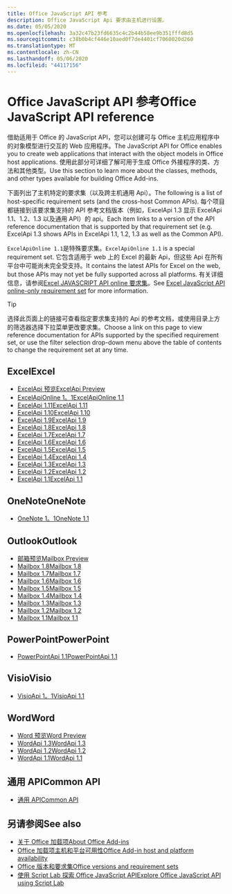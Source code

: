 ```yaml
---
title: Office JavaScript API 参考
description: Office JavaScript Api 要求由主机进行设置。
ms.date: 05/05/2020
ms.openlocfilehash: 3a32c47b23fd6635c4c2b44b58ee9b351fffd8d5
ms.sourcegitcommit: c38b0b4cf446e10aed0f7de4401cf7060020d260
ms.translationtype: MT
ms.contentlocale: zh-CN
ms.lasthandoff: 05/06/2020
ms.locfileid: "44117156"
---
```

# <a name="office-javascript-api-reference"></a><span data-ttu-id="a2424-103">Office JavaScript API 参考</span><span class="sxs-lookup"><span data-stu-id="a2424-103">Office JavaScript API reference</span></span>

<span data-ttu-id="a2424-104">借助适用于 Office 的 JavaScript API，您可以创建可与 Office 主机应用程序中的对象模型进行交互的 Web 应用程序。</span><span class="sxs-lookup"><span data-stu-id="a2424-104">The JavaScript API for Office enables you to create web applications that interact with the object models in Office host applications.</span></span> <span data-ttu-id="a2424-105">使用此部分可详细了解可用于生成 Office 外接程序的类、方法和其他类型。</span><span class="sxs-lookup"><span data-stu-id="a2424-105">Use this section to learn more about the classes, methods, and other types available for building Office Add-ins.</span></span>

<span data-ttu-id="a2424-106">下面列出了主机特定的要求集（以及跨主机通用 Api）。</span><span class="sxs-lookup"><span data-stu-id="a2424-106">The following is a list of host-specific requirement sets (and the cross-host Common APIs).</span></span> <span data-ttu-id="a2424-107">每个项目都链接到该要求集支持的 API 参考文档版本（例如，ExcelApi 1.3 显示 ExcelApi 1.1、1.2、1.3 以及通用 API）的 api。</span><span class="sxs-lookup"><span data-stu-id="a2424-107">Each item links to a version of the API reference documentation that is supported by that requirement set (e.g. ExcelApi 1.3 shows APIs in ExcelApi 1.1, 1.2, 1.3 as well as the Common API).</span></span>

<span data-ttu-id="a2424-108">`ExcelApiOnline 1.1`是特殊要求集。</span><span class="sxs-lookup"><span data-stu-id="a2424-108">`ExcelApiOnline 1.1` is a special requirement set.</span></span> <span data-ttu-id="a2424-109">它包含适用于 web 上的 Excel 的最新 Api，但这些 Api 在所有平台中可能尚未完全受支持。</span><span class="sxs-lookup"><span data-stu-id="a2424-109">It contains the latest APIs for Excel on the web, but those APIs may not yet be fully supported across all platforms.</span></span> <span data-ttu-id="a2424-110">有关详细信息，请参阅[Excel JAVASCRIPT API online 要求集](/office/dev/add-ins/reference/requirement-sets/excel-api-online-requirement-set)。</span><span class="sxs-lookup"><span data-stu-id="a2424-110">See [Excel JavaScript API online-only requirement set](/office/dev/add-ins/reference/requirement-sets/excel-api-online-requirement-set) for more information.</span></span>

> [!TIP]
> <span data-ttu-id="a2424-111">选择此页面上的链接可查看指定要求集支持的 Api 的参考文档，或使用目录上方的筛选器选择下拉菜单更改要求集。</span><span class="sxs-lookup"><span data-stu-id="a2424-111">Choose a link on this page to view reference documentation for APIs supported by the specified requirement set, or use the filter selection drop-down menu above the table of contents to change the requirement set at any time.</span></span>

## <a name="excel"></a><span data-ttu-id="a2424-112">Excel</span><span class="sxs-lookup"><span data-stu-id="a2424-112">Excel</span></span>

- [<span data-ttu-id="a2424-113">ExcelApi 预览</span><span class="sxs-lookup"><span data-stu-id="a2424-113">ExcelApi Preview</span></span>](/javascript/api/excel?view=excel-js-preview)
- [<span data-ttu-id="a2424-114">ExcelApiOnline 1。1</span><span class="sxs-lookup"><span data-stu-id="a2424-114">ExcelApiOnline 1.1</span></span>](/javascript/api/excel?view=excel-js-online)
- [<span data-ttu-id="a2424-115">ExcelApi 1.11</span><span class="sxs-lookup"><span data-stu-id="a2424-115">ExcelApi 1.11</span></span>](/javascript/api/excel?view=excel-js-1.11)
- [<span data-ttu-id="a2424-116">ExcelApi 1.10</span><span class="sxs-lookup"><span data-stu-id="a2424-116">ExcelApi 1.10</span></span>](/javascript/api/excel?view=excel-js-1.10)
- [<span data-ttu-id="a2424-117">ExcelApi 1.9</span><span class="sxs-lookup"><span data-stu-id="a2424-117">ExcelApi 1.9</span></span>](/javascript/api/excel?view=excel-js-1.9)
- [<span data-ttu-id="a2424-118">ExcelApi 1.8</span><span class="sxs-lookup"><span data-stu-id="a2424-118">ExcelApi 1.8</span></span>](/javascript/api/excel?view=excel-js-1.8)
- [<span data-ttu-id="a2424-119">ExcelApi 1.7</span><span class="sxs-lookup"><span data-stu-id="a2424-119">ExcelApi 1.7</span></span>](/javascript/api/excel?view=excel-js-1.7)
- [<span data-ttu-id="a2424-120">ExcelApi 1.6</span><span class="sxs-lookup"><span data-stu-id="a2424-120">ExcelApi 1.6</span></span>](/javascript/api/excel?view=excel-js-1.6)
- [<span data-ttu-id="a2424-121">ExcelApi 1.5</span><span class="sxs-lookup"><span data-stu-id="a2424-121">ExcelApi 1.5</span></span>](/javascript/api/excel?view=excel-js-1.5)
- [<span data-ttu-id="a2424-122">ExcelApi 1.4</span><span class="sxs-lookup"><span data-stu-id="a2424-122">ExcelApi 1.4</span></span>](/javascript/api/excel?view=excel-js-1.4)
- [<span data-ttu-id="a2424-123">ExcelApi 1.3</span><span class="sxs-lookup"><span data-stu-id="a2424-123">ExcelApi 1.3</span></span>](/javascript/api/excel?view=excel-js-1.3)
- [<span data-ttu-id="a2424-124">ExcelApi 1.2</span><span class="sxs-lookup"><span data-stu-id="a2424-124">ExcelApi 1.2</span></span>](/javascript/api/excel?view=excel-js-1.2)
- [<span data-ttu-id="a2424-125">ExcelApi 1.1</span><span class="sxs-lookup"><span data-stu-id="a2424-125">ExcelApi 1.1</span></span>](/javascript/api/excel?view=excel-js-1.1)

## <a name="onenote"></a><span data-ttu-id="a2424-126">OneNote</span><span class="sxs-lookup"><span data-stu-id="a2424-126">OneNote</span></span>

- [<span data-ttu-id="a2424-127">OneNote 1。1</span><span class="sxs-lookup"><span data-stu-id="a2424-127">OneNote 1.1</span></span>](/javascript/api/onenote?view=onenote-js-1.1)

## <a name="outlook"></a><span data-ttu-id="a2424-128">Outlook</span><span class="sxs-lookup"><span data-stu-id="a2424-128">Outlook</span></span>

- [<span data-ttu-id="a2424-129">邮箱预览</span><span class="sxs-lookup"><span data-stu-id="a2424-129">Mailbox Preview</span></span>](/javascript/api/outlook?view=outlook-js-preview)
- [<span data-ttu-id="a2424-130">Mailbox 1.8</span><span class="sxs-lookup"><span data-stu-id="a2424-130">Mailbox 1.8</span></span>](/javascript/api/outlook?view=outlook-js-1.8)
- [<span data-ttu-id="a2424-131">Mailbox 1.7</span><span class="sxs-lookup"><span data-stu-id="a2424-131">Mailbox 1.7</span></span>](/javascript/api/outlook?view=outlook-js-1.7)
- [<span data-ttu-id="a2424-132">Mailbox 1.6</span><span class="sxs-lookup"><span data-stu-id="a2424-132">Mailbox 1.6</span></span>](/javascript/api/outlook?view=outlook-js-1.6)
- [<span data-ttu-id="a2424-133">Mailbox 1.5</span><span class="sxs-lookup"><span data-stu-id="a2424-133">Mailbox 1.5</span></span>](/javascript/api/outlook?view=outlook-js-1.5)
- [<span data-ttu-id="a2424-134">Mailbox 1.4</span><span class="sxs-lookup"><span data-stu-id="a2424-134">Mailbox 1.4</span></span>](/javascript/api/outlook?view=outlook-js-1.4)
- [<span data-ttu-id="a2424-135">Mailbox 1.3</span><span class="sxs-lookup"><span data-stu-id="a2424-135">Mailbox 1.3</span></span>](/javascript/api/outlook?view=outlook-js-1.3)
- [<span data-ttu-id="a2424-136">Mailbox 1.2</span><span class="sxs-lookup"><span data-stu-id="a2424-136">Mailbox 1.2</span></span>](/javascript/api/outlook?view=outlook-js-1.2)
- [<span data-ttu-id="a2424-137">Mailbox 1.1</span><span class="sxs-lookup"><span data-stu-id="a2424-137">Mailbox 1.1</span></span>](/javascript/api/outlook?view=outlook-js-1.1)

## <a name="powerpoint"></a><span data-ttu-id="a2424-138">PowerPoint</span><span class="sxs-lookup"><span data-stu-id="a2424-138">PowerPoint</span></span>

- [<span data-ttu-id="a2424-139">PowerPointApi 1.1</span><span class="sxs-lookup"><span data-stu-id="a2424-139">PowerPointApi 1.1</span></span>](/javascript/api/powerpoint?view=powerpoint-js-1.1)

## <a name="visio"></a><span data-ttu-id="a2424-140">Visio</span><span class="sxs-lookup"><span data-stu-id="a2424-140">Visio</span></span>

- [<span data-ttu-id="a2424-141">VisioApi 1。1</span><span class="sxs-lookup"><span data-stu-id="a2424-141">VisioApi 1.1</span></span>](/javascript/api/visio?view=visio-js-1.1)

## <a name="word"></a><span data-ttu-id="a2424-142">Word</span><span class="sxs-lookup"><span data-stu-id="a2424-142">Word</span></span>

- [<span data-ttu-id="a2424-143">Word 预览</span><span class="sxs-lookup"><span data-stu-id="a2424-143">Word Preview</span></span>](/javascript/api/word?view=word-js-preview)
- [<span data-ttu-id="a2424-144">WordApi 1.3</span><span class="sxs-lookup"><span data-stu-id="a2424-144">WordApi 1.3</span></span>](/javascript/api/word?view=word-js-1.3)
- [<span data-ttu-id="a2424-145">WordApi 1.2</span><span class="sxs-lookup"><span data-stu-id="a2424-145">WordApi 1.2</span></span>](/javascript/api/word?view=word-js-1.2)
- [<span data-ttu-id="a2424-146">WordApi 1.1</span><span class="sxs-lookup"><span data-stu-id="a2424-146">WordApi 1.1</span></span>](/javascript/api/word?view=word-js-1.1)

## <a name="common-api"></a><span data-ttu-id="a2424-147">通用 API</span><span class="sxs-lookup"><span data-stu-id="a2424-147">Common API</span></span>

- [<span data-ttu-id="a2424-148">通用 API</span><span class="sxs-lookup"><span data-stu-id="a2424-148">Common API</span></span>](/javascript/api/office?view=common-js)

## <a name="see-also"></a><span data-ttu-id="a2424-149">另请参阅</span><span class="sxs-lookup"><span data-stu-id="a2424-149">See also</span></span>

- [<span data-ttu-id="a2424-150">关于 Office 加载项</span><span class="sxs-lookup"><span data-stu-id="a2424-150">About Office Add-ins</span></span>](/office/dev/add-ins/overview)
- [<span data-ttu-id="a2424-151">Office 加载项主机和平台可用性</span><span class="sxs-lookup"><span data-stu-id="a2424-151">Office Add-in host and platform availability</span></span>](/office/dev/add-ins/overview/office-add-in-availability)
- [<span data-ttu-id="a2424-152">Office 版本和要求集</span><span class="sxs-lookup"><span data-stu-id="a2424-152">Office versions and requirement sets</span></span>](/office/dev/add-ins/develop/office-versions-and-requirement-sets)
- [<span data-ttu-id="a2424-153">使用 Script Lab 探索 Office JavaScript API</span><span class="sxs-lookup"><span data-stu-id="a2424-153">Explore Office JavaScript API using Script Lab</span></span>](/office/dev/add-ins/overview/explore-with-script-lab)
